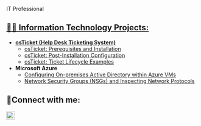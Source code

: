 IT Professional <a href="www.linkedin.com/in/natalia-mendez-8abb7363">

<h2>👨‍💻 Information Technology Projects:</h2>

- <b>osTicket (Help Desk Ticketing System)</b>
  - [osTicket: Prerequisites and Installation](https://github.com/Naty1278/osticket-prereqs)
  - [osTicket: Post-Installation Configuration](https://github.com/Naty1278/post-install-config)
  - [osTicket: Ticket Lifecycle Examples](https://github.com/Naty1278/ticket-lifecycle)
- <b>Microsoft Azure</b>
  - [Configuring On-premises Active Directory within Azure VMs](https://github.com/Naty1278/configure-ad)
  - [Network Security Groups (NSGs) and Inspecting Network Protocols](https://github.com/Naty1278/azure-network-protocols)

<h2>🤳Connect with me:</h2>


[<img align="left" alt="Natalia| LinkedIn" width="22px" src="https://cdn.jsdelivr.net/npm/simple-icons@v3/icons/linkedin.svg" />][linkedin]


[linkedin]:https://www.linkedin.com/in/natalia-mendez-8abb7363/ 
